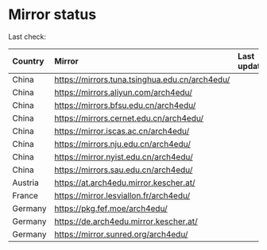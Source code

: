 <script src="./time.js"></script>
# Mirror status
Last check: <script type="text/javascript">localize(1704881968.1407466);</script>

|Country|Mirror|Last update|
|:------|:-----|:----------|
|China|https://mirrors.tuna.tsinghua.edu.cn/arch4edu/|<script type="text/javascript">localize(1704868491);</script>|
|China|https://mirrors.aliyun.com/arch4edu/|<script type="text/javascript">localize(1704868491);</script>|
|China|https://mirrors.bfsu.edu.cn/arch4edu/|<script type="text/javascript">localize(1704824805);</script>|
|China|https://mirrors.cernet.edu.cn/arch4edu/|<script type="text/javascript">localize(1704824805);</script>|
|China|https://mirror.iscas.ac.cn/arch4edu/|<script type="text/javascript">localize(1704824805);</script>|
|China|https://mirrors.nju.edu.cn/arch4edu/|<script type="text/javascript">localize(1704824805);</script>|
|China|https://mirror.nyist.edu.cn/arch4edu/|<script type="text/javascript">localize(1704824805);</script>|
|China|https://mirrors.sau.edu.cn/arch4edu/|<script type="text/javascript">localize(1704738715);</script>|
|Austria|https://at.arch4edu.mirror.kescher.at/|<script type="text/javascript">localize(1704868491);</script>|
|France|https://mirror.lesviallon.fr/arch4edu/|<script type="text/javascript">localize(1704824805);</script>|
|Germany|https://pkg.fef.moe/arch4edu/|<script type="text/javascript">localize(1704868491);</script>|
|Germany|https://de.arch4edu.mirror.kescher.at/|<script type="text/javascript">localize(1704868491);</script>|
|Germany|https://mirror.sunred.org/arch4edu/|<script type="text/javascript">localize(1704868491);</script>|

<script src="./tablefilter/tablefilter.js"></script>
<script src="./table.js"></script>